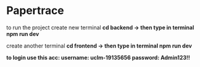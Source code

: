 # Papertrace

to run the project
create new terminal
**cd backend -> then type in terminal npm run dev**

create another terminal 
**cd frontend -> then type in terminal npm run dev**

**to login use this acc:
username: uclm-19135656
password: Admin123!!**

